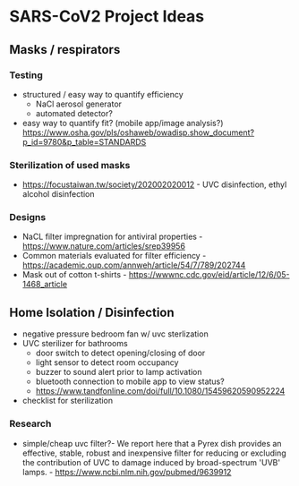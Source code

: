 # SARS-CoV2 Project Ideas

## Masks / respirators

### Testing
+ structured / easy way to quantify efficiency
	-	NaCl aerosol generator
	-	automated detector?
+ easy way to quantify fit? (mobile app/image analysis?)
		https://www.osha.gov/pls/oshaweb/owadisp.show_document?p_id=9780&p_table=STANDARDS

### Sterilization of used masks
+ https://focustaiwan.tw/society/202002020012 - UVC disinfection, ethyl alcohol disinfection

### Designs

+ NaCL filter impregnation for antiviral properties - https://www.nature.com/articles/srep39956
+ Common materials evaluated for filter efficiency - https://academic.oup.com/annweh/article/54/7/789/202744
+ Mask out of cotton t-shirts - https://wwwnc.cdc.gov/eid/article/12/6/05-1468_article

## Home Isolation / Disinfection
+ negative pressure bedroom fan w/ uvc sterlization
+ UVC sterilizer for bathrooms
	- door switch to detect opening/closing of door
	- light sensor to detect room occupancy
	- buzzer to sound alert prior to lamp activation
	- bluetooth connection to mobile app to view status?
	- https://www.tandfonline.com/doi/full/10.1080/15459620590952224
+ checklist for sterilization

### Research
+ simple/cheap uvc filter?- We report here that a Pyrex dish provides an effective, stable, robust and inexpensive filter for reducing or excluding the contribution of UVC to damage induced by broad-spectrum 'UVB' lamps. - https://www.ncbi.nlm.nih.gov/pubmed/9639912

